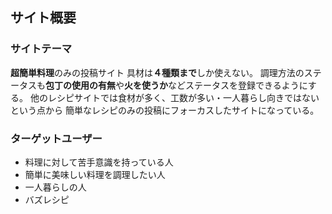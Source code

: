 
## サイト概要
### サイトテーマ  
**超簡単料理**のみの投稿サイト
具材は**４種類まで**しか使えない。
調理方法のステータスも**包丁の使用の有無**や**火を使うか**などステータスを登録できるようにする。
他のレシピサイトでは食材が多く、工数が多い・一人暮らし向きではないという点から
簡単なレシピのみの投稿にフォーカスしたサイトになっている。

### ターゲットユーザー
* 料理に対して苦手意識を持っている人
* 簡単に美味しい料理を調理したい人
* 一人暮らしの人
* バズレシピ




